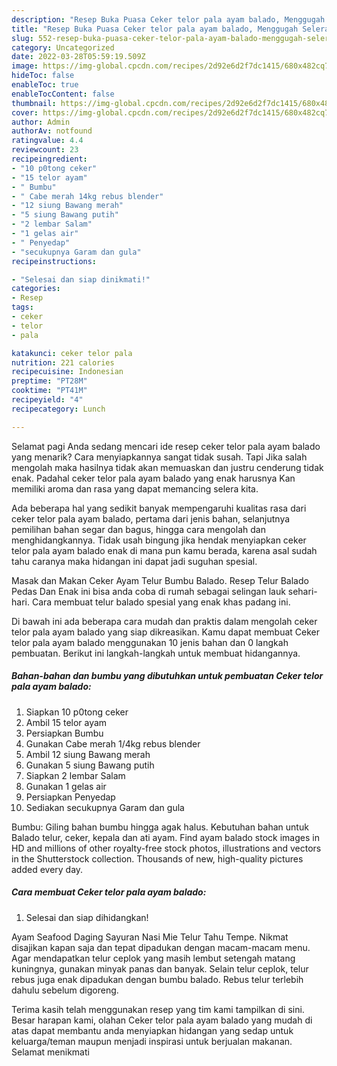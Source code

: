 ```yaml
---
description: "Resep Buka Puasa Ceker telor pala ayam balado, Menggugah Selera"
title: "Resep Buka Puasa Ceker telor pala ayam balado, Menggugah Selera"
slug: 552-resep-buka-puasa-ceker-telor-pala-ayam-balado-menggugah-selera
category: Uncategorized
date: 2022-03-28T05:59:19.509Z
image: https://img-global.cpcdn.com/recipes/2d92e6d2f7dc1415/680x482cq70/ceker-telor-pala-ayam-balado-foto-resep-utama.jpg
hideToc: false
enableToc: true
enableTocContent: false
thumbnail: https://img-global.cpcdn.com/recipes/2d92e6d2f7dc1415/680x482cq70/ceker-telor-pala-ayam-balado-foto-resep-utama.jpg
cover: https://img-global.cpcdn.com/recipes/2d92e6d2f7dc1415/680x482cq70/ceker-telor-pala-ayam-balado-foto-resep-utama.jpg
author: Admin
authorAv: notfound
ratingvalue: 4.4
reviewcount: 23
recipeingredient:
- "10 p0tong ceker"
- "15 telor ayam"
- " Bumbu"
- " Cabe merah 14kg rebus blender"
- "12 siung Bawang merah"
- "5 siung Bawang putih"
- "2 lembar Salam"
- "1 gelas air"
- " Penyedap"
- "secukupnya Garam dan gula"
recipeinstructions:

- "Selesai dan siap dinikmati!"
categories:
- Resep
tags:
- ceker
- telor
- pala

katakunci: ceker telor pala 
nutrition: 221 calories
recipecuisine: Indonesian
preptime: "PT28M"
cooktime: "PT41M"
recipeyield: "4"
recipecategory: Lunch

---
```



Selamat pagi Anda sedang mencari ide resep ceker telor pala ayam balado yang menarik? Cara menyiapkannya sangat tidak susah. Tapi Jika salah mengolah maka hasilnya tidak akan memuaskan dan justru cenderung tidak enak. Padahal ceker telor pala ayam balado yang enak harusnya Kan memiliki aroma dan rasa yang dapat memancing selera kita.


Ada beberapa hal yang sedikit banyak mempengaruhi kualitas rasa dari ceker telor pala ayam balado, pertama dari jenis bahan, selanjutnya pemilihan bahan segar dan bagus, hingga cara mengolah dan menghidangkannya. Tidak usah bingung jika hendak menyiapkan ceker telor pala ayam balado enak di mana pun kamu berada, karena asal sudah tahu caranya maka hidangan ini dapat jadi suguhan spesial.

Masak dan Makan Ceker Ayam Telur Bumbu Balado. Resep Telur Balado Pedas Dan Enak ini bisa anda coba di rumah sebagai selingan lauk sehari-hari. Cara membuat telur balado spesial yang enak khas padang ini.


Di bawah ini ada beberapa cara mudah dan praktis dalam mengolah ceker telor pala ayam balado yang siap dikreasikan. Kamu dapat membuat Ceker telor pala ayam balado menggunakan 10 jenis bahan dan 0 langkah pembuatan. Berikut ini langkah-langkah untuk membuat hidangannya.

<!--inarticleads1-->

##### Bahan-bahan dan bumbu yang dibutuhkan untuk pembuatan Ceker telor pala ayam balado:

1. Siapkan 10 p0tong ceker
1. Ambil 15 telor ayam
1. Persiapkan  Bumbu
1. Gunakan  Cabe merah 1/4kg rebus blender
1. Ambil 12 siung Bawang merah
1. Gunakan 5 siung Bawang putih
1. Siapkan 2 lembar Salam
1. Gunakan 1 gelas air
1. Persiapkan  Penyedap
1. Sediakan secukupnya Garam dan gula


Bumbu: Giling bahan bumbu hingga agak halus. Kebutuhan bahan untuk Balado telur, ceker, kepala dan ati ayam. Find ayam balado stock images in HD and millions of other royalty-free stock photos, illustrations and vectors in the Shutterstock collection. Thousands of new, high-quality pictures added every day. 

<!--inarticleads2-->

##### Cara membuat Ceker telor pala ayam balado:


1. Selesai dan siap dihidangkan!

Ayam Seafood Daging Sayuran Nasi Mie Telur Tahu Tempe. Nikmat disajikan kapan saja dan tepat dipadukan dengan macam-macam menu. Agar mendapatkan telur ceplok yang masih lembut setengah matang kuningnya, gunakan minyak panas dan banyak. Selain telur ceplok, telur rebus juga enak dipadukan dengan bumbu balado. Rebus telur terlebih dahulu sebelum digoreng. 

Terima kasih telah menggunakan resep yang tim kami tampilkan di sini. Besar harapan kami, olahan Ceker telor pala ayam balado yang mudah di atas dapat membantu anda menyiapkan hidangan yang sedap untuk keluarga/teman maupun menjadi inspirasi untuk berjualan makanan. Selamat menikmati
